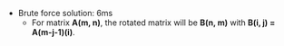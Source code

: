 * Brute force solution: 6ms
	* For matrix **A(m, n)**, the rotated matrix will be **B(n, m)** with **B(i, j) = A(m-j-1)(i)**.
